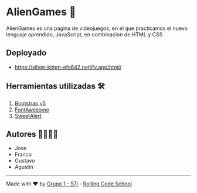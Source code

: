 # AlienGames :space_invader:

AlienGames es una pagina de videojuegos, en el que practicamos el nuevo lenguaje aprendido, JavaScript, en combinacion de HTML y CSS


## Deployado

- https://silver-kitten-efa642.netlify.app/html/

## Herramientas utilizadas 🛠️


1. [Bootstrap v5](https://getbootstrap.com/)
1. [FontAwesome](https://fontawesome.com/)
1. [SweetAlert](https://sweetalert2.github.io/)

## Autores 👩‍💻👨‍💻


- Jose 
- Franco
- Gustavo
- Agustin 


---

Made with ❤️ by [Grupo 1 - 57i](https://github.com/earias08) - [Rolling Code School](https://rollingcodeschool.com/)